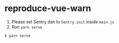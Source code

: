# reproduce-vue-warn

1. Please set Sentry dsn to `Sentry.init` inside `main.js`
2. Run `yarn serve`

```bash
$ yarn serve
```
